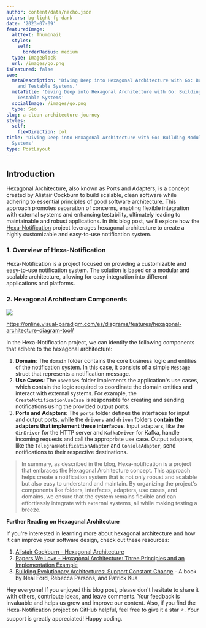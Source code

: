 ```yaml
---
author: content/data/nacho.json
colors: bg-light-fg-dark
date: '2023-07-09'
featuredImage:
  altText: Thumbnail
  styles:
    self:
      borderRadius: medium
  type: ImageBlock
  url: /images/go.png
isFeatured: false
seo:
  metaDescription: 'Diving Deep into Hexagonal Architecture with Go: Building Modular
    and Testable Systems.'
  metaTitle: 'Diving Deep into Hexagonal Architecture with Go: Building Modular and
    Testable Systems'
  socialImage: /images/go.png
  type: Seo
slug: a-clean-architecture-journey
styles:
  self:
    flexDirection: col
title: 'Diving Deep into Hexagonal Architecture with Go: Building Modular and Testable
  Systems'
type: PostLayout
---
```


## Introduction

Hexagonal Architecture, also known as Ports and Adapters, is a concept created by Alistair Cockburn to build scalable, clean software while adhering to essential principles of good software architecture. This approach promotes separation of concerns, enabling flexible integration with external systems and enhancing testability, ultimately leading to maintainable and robust applications. In this blog post, we'll explore how the  [Hexa-Notification](https://github.com/igloar96/hexa-notification?ref=0.0.0.0)  project leverages hexagonal architecture to create a highly customizable and easy-to-use notification system.

### 1. Overview of Hexa-Notification

Hexa-Notification is a project focused on providing a customizable and easy-to-use notification system. The solution is based on a modular and scalable architecture, allowing for easy integration into different applications and platforms.

### 2. Hexagonal Architecture Components

![](/images/hexagonal.png)

https://online.visual-paradigm.com/es/diagrams/features/hexagonal-architecture-diagram-tool/

In the Hexa-Notification project, we can identify the following components that adhere to the hexagonal architecture:

1.  **Domain**: The  `domain`  folder contains the core business logic and entities of the notification system. In this case, it consists of a simple  `Message`  struct that represents a notification message.
2.  **Use Cases**: The  `usecases`  folder implements the application's use cases, which contain the logic required to coordinate the domain entities and interact with external systems. For example, the  `CreateNotificationUseCase`  is responsible for creating and sending notifications using the provided output ports.
3.  **Ports and Adapters**: The  `ports`  folder defines the interfaces for input and output ports, while the  `drivers`  and  `driven`  folders  **contain the adapters that implement these interfaces**. Input adapters, like the  `GinDriver`  for the HTTP server and  `KafkaDriver`  for Kafka, handle incoming requests and call the appropriate use case. Output adapters, like the  `TelegramNotificationAdapter`  and  `ConsoleAdapter`, send notifications to their respective destinations.


> In summary, as described in the blog, Hexa-notification is a project that embraces the Hexagonal Architecture concept. This approach helps create a notification system that is not only robust and scalable but also easy to understand and maintain. By organizing the project's components like folders, interfaces, adapters, use cases, and domains, we ensure that the system remains flexible and can effortlessly integrate with external systems, all while making testing a breeze.

**Further Reading on Hexagonal Architecture**

If you're interested in learning more about hexagonal architecture and how it can improve your software design, check out these resources:

1.  [Alistair Cockburn - Hexagonal Architecture](https://alistair.cockburn.us/hexagonal-architecture/?ref=0.0.0.0)
2.  [Papers We Love - Hexagonal Architecture: Three Principles and an Implementation Example](https://www.youtube.com/watch?v=th4AgBcrEHA&ref=0.0.0.0)
3.  [Building Evolutionary Architectures: Support Constant Change](https://www.oreilly.com/library/view/building-evolutionary-architectures/9781491986356/?ref=0.0.0.0)  - A book by Neal Ford, Rebecca Parsons, and Patrick Kua

Hey everyone! If you enjoyed this blog post, please don't hesitate to share it with others, contribute ideas, and leave comments. Your feedback is invaluable and helps us grow and improve our content. Also, if you find the Hexa-Notification project on GitHub helpful, feel free to give it a star ⭐. Your support is greatly appreciated! Happy coding.